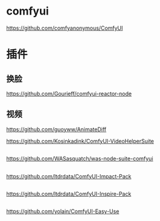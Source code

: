 # comfyui
https://github.com/comfyanonymous/ComfyUI

# 插件
## 换脸
https://github.com/Gourieff/comfyui-reactor-node

## 视频
https://github.com/guoyww/AnimateDiff

https://github.com/Kosinkadink/ComfyUI-VideoHelperSuite

##
https://github.com/WASasquatch/was-node-suite-comfyui

##
https://github.com/ltdrdata/ComfyUI-Impact-Pack

##
https://github.com/ltdrdata/ComfyUI-Inspire-Pack

##
https://github.com/yolain/ComfyUI-Easy-Use
